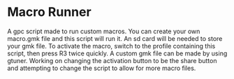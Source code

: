 # Macro Runner
 A gpc script made to run custom macros. You can create your own macro.gmk file and this script will run it. An sd card will be needed to store your gmk file. To activate the macro, switch to the profile containing this script, then press R3 twice quickly. A custom gmk file can be made by using gtuner. Working on changing the activation button to be the share button and attempting to change the script to allow for more macro files.
